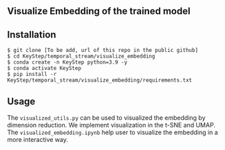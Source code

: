 ## Visualize Embedding of the trained model
## Installation 

```
$ git clone [To be add, url of this repo in the public github]
$ cd KeyStep/temporal_stream/visualize_embedding
$ conda create -n KeyStep python=3.9 -y
$ conda activate KeyStep
$ pip install -r KeyStep/temporal_stream/visualize_embedding/requirements.txt
```

## Usage
The `visualized_utils.py` can be used to visualized the embedding by dimension reduction. We implement visualization in the t-SNE and UMAP. The `visualized_embedding.ipynb` help user to visualize the embedding in a more interactive way. 

